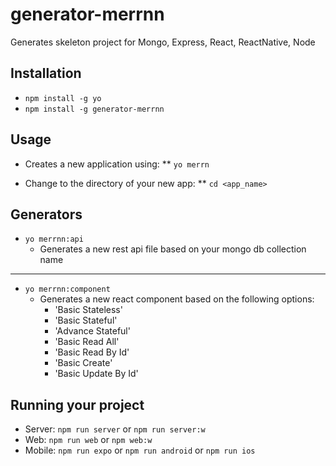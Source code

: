# generator-merrnn
Generates skeleton project for Mongo, Express, React, ReactNative, Node

## Installation
* `npm install -g yo`
* `npm install -g generator-merrnn`

## Usage
* Creates a new application using:
** `yo merrn`

* Change to the directory of your new app:
** `cd <app_name>`

## Generators

* `yo merrnn:api`
  * Generates a new rest api file based on your mongo db collection name
---

* `yo merrnn:component`
  * Generates a new react component based on the following options:
    * 'Basic Stateless'
    * 'Basic Stateful'
    * 'Advance Stateful'
    * 'Basic Read All'
    * 'Basic Read By Id'
    * 'Basic Create'
    * 'Basic Update By Id'
    
## Running your project
* Server: `npm run server` or `npm run server:w`
* Web: `npm run web` or `npm web:w`
* Mobile: `npm run expo` or `npm run android` or `npm run ios`

